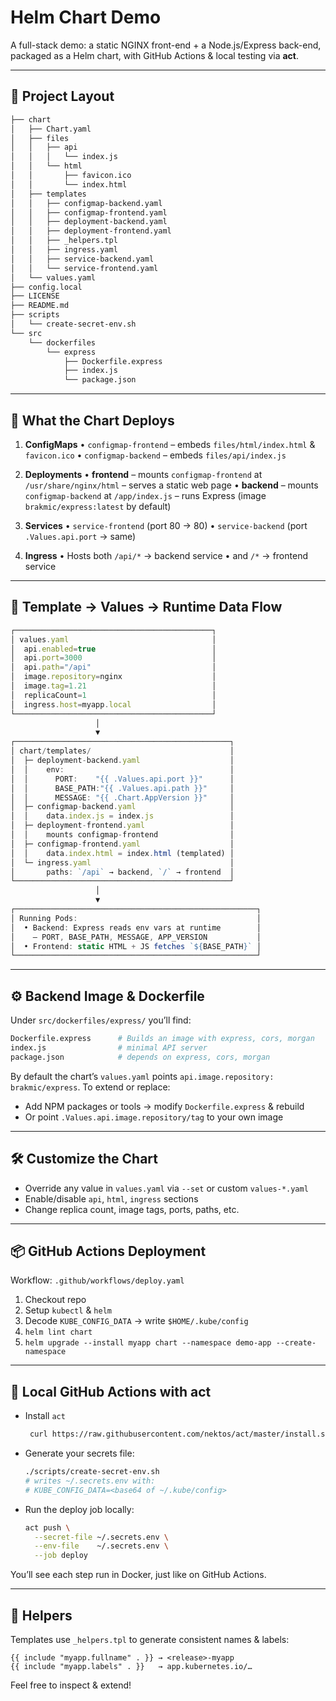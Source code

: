 # Helm Chart Demo

A full-stack demo: a static NGINX front-end + a Node.js/Express back-end, packaged as a Helm chart, with GitHub Actions & local testing via **act**.

---

## 📁 Project Layout

```bash
├── chart
│   ├── Chart.yaml
│   ├── files
│   │   ├── api
│   │   │   └── index.js
│   │   └── html
│   │       ├── favicon.ico
│   │       └── index.html
│   ├── templates
│   │   ├── configmap-backend.yaml
│   │   ├── configmap-frontend.yaml
│   │   ├── deployment-backend.yaml
│   │   ├── deployment-frontend.yaml
│   │   ├── _helpers.tpl
│   │   ├── ingress.yaml
│   │   ├── service-backend.yaml
│   │   └── service-frontend.yaml
│   └── values.yaml
├── config.local
├── LICENSE
├── README.md
├── scripts
│   └── create-secret-env.sh
└── src
    └── dockerfiles
        └── express
            ├── Dockerfile.express
            ├── index.js
            └── package.json
```

---

## 🚀 What the Chart Deploys

1. **ConfigMaps**
   • `configmap-frontend` – embeds `files/html/index.html` & `favicon.ico`
   • `configmap-backend` – embeds `files/api/index.js`

2. **Deployments**
   • **frontend**
     – mounts `configmap-frontend` at `/usr/share/nginx/html`
     – serves a static web page
   • **backend**
     – mounts `configmap-backend` at `/app/index.js`
     – runs Express (image `brakmic/express:latest` by default)

3. **Services**
   • `service-frontend` (port 80 → 80)
   • `service-backend` (port `.Values.api.port` → same)

4. **Ingress**
   • Hosts both `/api/*` → backend service
   • and `/*` → frontend service

---

## 🔄 Template → Values → Runtime Data Flow

```js
┌────────────────────────────────────────────┐
│ values.yaml                                │
│  api.enabled=true                          │
│  api.port=3000                             │
│  api.path="/api"                           │
│  image.repository=nginx                    │
│  image.tag=1.21                            │
│  replicaCount=1                            │
│  ingress.host=myapp.local                  │
└────────────────────────────────────────────┘
                   │
                   ▼
┌────────────────────────────────────────────────┐
│ chart/templates/                               │
│  ├─ deployment-backend.yaml                    │
│  │    env:                                     │
│  │      PORT:    "{{ .Values.api.port }}"      │
│  │      BASE_PATH:"{{ .Values.api.path }}"     │
│  │      MESSAGE: "{{ .Chart.AppVersion }}"     │
│  ├─ configmap-backend.yaml                     │
│  │    data.index.js = index.js                 │
│  ├─ deployment-frontend.yaml                   │
│  │    mounts configmap-frontend                │
│  ├─ configmap-frontend.yaml                    │
│  │    data.index.html = index.html (templated) │
│  └─ ingress.yaml                               │
│       paths: `/api` → backend, `/` → frontend  │
└────────────────────────────────────────────────┘
                   │
                   ▼
┌──────────────────────────────────────────────────────┐
│ Running Pods:                                        │
│  • Backend: Express reads env vars at runtime        │
│    – PORT, BASE_PATH, MESSAGE, APP_VERSION           │
│  • Frontend: static HTML + JS fetches `${BASE_PATH}` │
└──────────────────────────────────────────────────────┘
```

---

## ⚙️ Backend Image & Dockerfile

Under `src/dockerfiles/express/` you’ll find:

```bash
Dockerfile.express      # Builds an image with express, cors, morgan
index.js                # minimal API server
package.json            # depends on express, cors, morgan
```

By default the chart’s `values.yaml` points `api.image.repository: brakmic/express`.
To extend or replace:

- Add NPM packages or tools → modify `Dockerfile.express` & rebuild
- Or point `.Values.api.image.repository/tag` to your own image

---

## 🛠️ Customize the Chart

- Override any value in `values.yaml` via `--set` or custom `values-*.yaml`
- Enable/disable `api`, `html`, `ingress` sections
- Change replica count, image tags, ports, paths, etc.

---

## 📦 GitHub Actions Deployment

Workflow: `.github/workflows/deploy.yaml`

1. Checkout repo
2. Setup `kubectl` & `helm`
3. Decode `KUBE_CONFIG_DATA` → write `$HOME/.kube/config`
4. `helm lint chart`
5. `helm upgrade --install myapp chart --namespace demo-app --create-namespace`

---

## 🔄 Local GitHub Actions with act

- Install `act`

  ```bash
   curl https://raw.githubusercontent.com/nektos/act/master/install.sh | sudo bash
  ```

- Generate your secrets file:

   ```bash
   ./scripts/create-secret-env.sh
   # writes ~/.secrets.env with:
   # KUBE_CONFIG_DATA=<base64 of ~/.kube/config>
   ```

- Run the deploy job locally:

   ```bash
   act push \
     --secret-file ~/.secrets.env \
     --env-file    ~/.secrets.env \
     --job deploy
   ```

You’ll see each step run in Docker, just like on GitHub Actions.

---

## 📝 Helpers

Templates use `_helpers.tpl` to generate consistent names & labels:

```gotpl
{{ include "myapp.fullname" . }} → <release>-myapp
{{ include "myapp.labels" . }}   → app.kubernetes.io/…
```

Feel free to inspect & extend!
